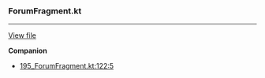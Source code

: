 ### ForumFragment.kt
---
[View file](../../precision_analyzed/195_ForumFragment.kt)

**Companion**

 - [195_ForumFragment.kt:122:5](../../precision_analyzed/195_ForumFragment.kt#L122)
